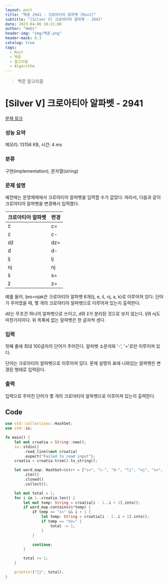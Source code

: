 ```yaml
---
layout: post
title: "백준 2941 - 크로아티아 알파벳 [Rust]"
subtitle: "[Silver V] 크로아티아 알파벳 - 2941"
date: 2023-04-06 10:21:00
author: "Hebi"
header-img: "img/백준.png"
header-mask: 0.3
catalog: true
tags:
  - Rust
  - 백준
  - 알고리즘
  - Algorithm
---
```


> 백준 알고리즘

# [Silver V] 크로아티아 알파벳 - 2941

[문제 링크](https://www.acmicpc.net/problem/2941)

### 성능 요약

메모리: 13156 KB, 시간: 4 ms

### 분류

구현(implementation), 문자열(string)

### 문제 설명

<p>예전에는 운영체제에서 크로아티아 알파벳을 입력할 수가 없었다. 따라서, 다음과 같이 크로아티아 알파벳을 변경해서 입력했다.</p>

<table class="table table-bordered table-center-20 th-center td-center">
	<thead>
		<tr>
			<th>크로아티아 알파벳</th>
			<th>변경</th>
		</tr>
	</thead>
	<tbody>
		<tr>
			<td>č</td>
			<td>c=</td>
		</tr>
		<tr>
			<td>ć</td>
			<td>c-</td>
		</tr>
		<tr>
			<td>dž</td>
			<td>dz=</td>
		</tr>
		<tr>
			<td>đ</td>
			<td>d-</td>
		</tr>
		<tr>
			<td>lj</td>
			<td>lj</td>
		</tr>
		<tr>
			<td>nj</td>
			<td>nj</td>
		</tr>
		<tr>
			<td>š</td>
			<td>s=</td>
		</tr>
		<tr>
			<td>ž</td>
			<td>z=</td>
		</tr>
	</tbody>
</table>

<p>예를 들어, ljes=njak은 크로아티아 알파벳 6개(lj, e, š, nj, a, k)로 이루어져 있다. 단어가 주어졌을 때, 몇 개의 크로아티아 알파벳으로 이루어져 있는지 출력한다.</p>

<p>dž는 무조건 하나의 알파벳으로 쓰이고, d와 ž가 분리된 것으로 보지 않는다. lj와 nj도 마찬가지이다. 위 목록에 없는 알파벳은 한 글자씩 센다.</p>

### 입력

 <p>첫째 줄에 최대 100글자의 단어가 주어진다. 알파벳 소문자와 '-', '='로만 이루어져 있다.</p>

<p>단어는 크로아티아 알파벳으로 이루어져 있다. 문제 설명의 표에 나와있는 알파벳은 변경된 형태로 입력된다.</p>

### 출력

 <p>입력으로 주어진 단어가 몇 개의 크로아티아 알파벳으로 이루어져 있는지 출력한다.</p>

## Code

```rs
use std::collections::HashSet;
use std::io;

fn main() {
    let mut croatia = String::new();
    io::stdin()
        .read_line(&mut croatia)
        .expect("Failed to read input");
    croatia = croatia.trim().to_string();

    let word_map: HashSet<&str> = ["c=", "c-", "d-", "lj", "nj", "s=", "z="]
        .iter()
        .cloned()
        .collect();

    let mut total = 1;
    for i in 1..croatia.len() {
        let mut temp: String = croatia[i - 1..i + 1].into();
        if word_map.contains(&*temp) {
            if temp == "z=" && i > 1 {
                let temp: String = croatia[i - 2..i + 1].into();
                if temp == "dz=" {
                    total -= 1;
                }
            }

            continue;
        }

        total += 1;
    }

    println!("{}", total);
}


```
